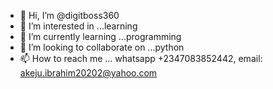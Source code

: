 - 👋 Hi, I’m @digitboss360
- 👀 I’m interested in ...learning
- 🌱 I’m currently learning ...programming 
- 💞️ I’m looking to collaborate on ...python 
- 📫 How to reach me ... whatsapp +2347083852442, email: akeju.ibrahim20202@yahoo.com

<!---
digitboss360/digitboss360 is a ✨ special ✨ repository because its `README.md` (this file) appears on your GitHub profile.
You can click the Preview link to take a look at your changes.
--->
